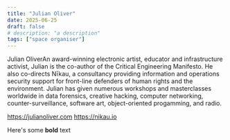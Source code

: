```yaml
---
title: "Julian Oliver"
date: 2025-06-25
draft: false
# description: "a description"
tags: ["space organiser"]
---
```


Julian OliverAn award-winning electronic artist, educator and infrastructure activist, Julian is the co-author of the Critical Engineering Manifesto. He also co-directs Nīkau, a consultancy providing information and operations security support for front-line defenders of human rights and the environment. Julian has given numerous workshops and masterclasses worldwide in data forensics, creative hacking, computer networking, counter-surveillance, software art, object-oriented progamming, and radio.

https://julianoliver.com
https://nikau.io



Here's some **bold** text
